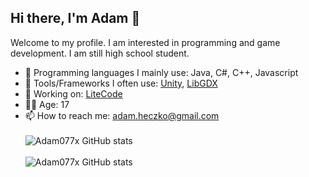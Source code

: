##  Hi there, I'm Adam 👋
Welcome to my profile. I am interested in programming and game development. I am still high school student. 

- 🔨 Programming languages I mainly use: Java, C#, C++, Javascript
- 🔧 Tools/Frameworks I often use: [Unity](https://unity.com/), [LibGDX](https://libgdx.com/)
- 🔭 Working on: [LiteCode](http://litecode.net/)
- 👦🏻 Age: 17
- 📫 How to reach me: adam.heczko@gmail.com\
\
![Adam077x GitHub stats](https://github-readme-stats.vercel.app/api?username=adam077x&include_all_commits=true)\
\
![Adam077x GitHub stats](https://github-readme-stats.vercel.app/api/top-langs/?username=adam077x&layout=compact)
